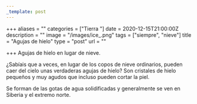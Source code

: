 ```yaml
---
_template: post
---
```




+++
aliases = ""
categories = ["Tierra "]
date = 2020-12-15T21:00:00Z
description = ""
image = "/images/ice_.png"
tags = ["siempre", "nieve"]
title = "Agujas de hielo"
type = "post"
url = ""

+++
Agujas de hielo en lugar de nieve.  
  
¿Sabíais que a veces, en lugar de los copos de nieve ordinarios, pueden caer del cielo unas verdaderas agujas de hielo? Son cristales de hielo pequeños y muy agudos que incluso pueden cortar la piel.  
  
Se forman de las gotas de agua solidificadas y generalmente se ven en Siberia y el extremo norte.
